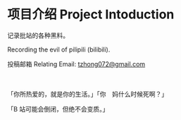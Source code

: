 # 项目介绍 Project Intoduction

记录批站的各种黑料。

Recording the evil of pilipili (bilibili).

投稿邮箱 Relating Email: tzhong072@gmail.com

　

「你所热爱的，就是你的生活。」「你　妈什么时候死啊？」

「B 站可能会倒闭，但绝不会变质。」
